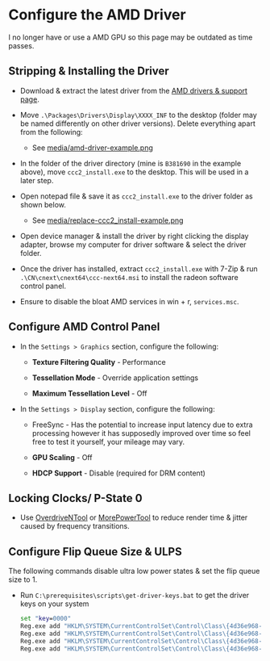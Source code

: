 # Configure the AMD Driver

I no longer have or use a AMD GPU so this page may be outdated as time passes.

## Stripping & Installing the Driver

- Download & extract the latest driver from the [AMD drivers & support page](https://www.amd.com/en/support).

- Move ``.\Packages\Drivers\Display\XXXX_INF`` to the desktop (folder may be named differently on other driver versions). Delete everything apart from the following:

    - See [media/amd-driver-example.png](../media/amd-driver-example.png)

- In the folder of the driver directory (mine is ``B381690`` in the example above), move ``ccc2_install.exe`` to the desktop. This will be used in a later step.

- Open notepad file & save it as ``ccc2_install.exe`` to the driver folder as shown below.

    - See [media/replace-ccc2_install-example.png](../media/replace-ccc2_install-example.png)

- Open device manager & install the driver by right clicking the display adapter, browse my computer for driver software & select the driver folder.

- Once the driver has installed, extract ``ccc2_install.exe`` with 7-Zip & run ``.\CN\cnext\cnext64\ccc-next64.msi`` to install the radeon software control panel.

- Ensure to disable the bloat AMD services in win + r, ``services.msc``.

## Configure AMD Control Panel

- In the ``Settings > Graphics`` section, configure the following:

    - **Texture Filtering Quality** - Performance

    - **Tessellation Mode** - Override application settings

    - **Maximum Tessellation Level** - Off

- In the ``Settings > Display`` section, configure the following:

    - FreeSync - Has the potential to increase input latency due to extra processing however it has supposedly improved over time so feel free to test it yourself, your mileage may vary.

    - **GPU Scaling** - Off
    
    - **HDCP Support** - Disable (required for DRM content)

## Locking Clocks/ P-State 0

- Use [OverdriveNTool](https://forums.guru3d.com/threads/overdriventool-tool-for-amd-gpus.416116) or [MorePowerTool](https://www.igorslab.de/en/red-bios-editor-and-morepowertool-adjust-and-optimize-your-vbios-and-even-more-stable-overclocking-navi-unlimited) to reduce render time & jitter caused by frequency transitions.

## Configure Flip Queue Size & ULPS

The following commands disable ultra low power states & set the flip queue size to 1.

- Run ``C:\prerequisites\scripts\get-driver-keys.bat`` to get the driver keys on your system

    ```bat
    set "key=0000"
    Reg.exe add "HKLM\SYSTEM\CurrentControlSet\Control\Class\{4d36e968-e325-11ce-bfc1-08002be10318}\%key%" /v "EnableUlps" /t REG_DWORD /d "0" /f
    Reg.exe add "HKLM\SYSTEM\CurrentControlSet\Control\Class\{4d36e968-e325-11ce-bfc1-08002be10318}\%key%\UMD" /v "Main3D_DEF" /t REG_SZ /d "1" /f
    Reg.exe add "HKLM\SYSTEM\CurrentControlSet\Control\Class\{4d36e968-e325-11ce-bfc1-08002be10318}\%key%\UMD" /v "Main3D" /t REG_BINARY /d "3100" /f
    Reg.exe add "HKLM\SYSTEM\CurrentControlSet\Control\Class\{4d36e968-e325-11ce-bfc1-08002be10318}\%key%\UMD" /v "FlipQueueSize" /t REG_BINARY /d "3100" /f
    ```
